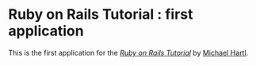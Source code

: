 # Ruby on Rails Tutorial : first application

This is the first application for the
[*Ruby on Rails Tutorial*](http://railstutorial.org/)
by [Michael Hartl](http://michaelhartl.com/).

